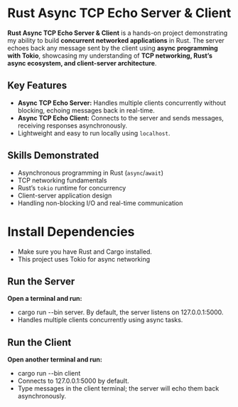 # Rust Async TCP Echo Server & Client

**Rust Async TCP Echo Server & Client** is a hands-on project demonstrating my ability to build **concurrent networked applications** in Rust. The server echoes back any message sent by the client using **async programming with Tokio**, showcasing my understanding of **TCP networking, Rust’s async ecosystem, and client-server architecture**.

## Key Features

- **Async TCP Echo Server:** Handles multiple clients concurrently without blocking, echoing messages back in real-time.
- **Async TCP Echo Client:** Connects to the server and sends messages, receiving responses asynchronously.
- Lightweight and easy to run locally using `localhost`.

## Skills Demonstrated

- Asynchronous programming in Rust (`async`/`await`)
- TCP networking fundamentals
- Rust’s `tokio` runtime for concurrency
- Client-server application design
- Handling non-blocking I/O and real-time communication

# Install Dependencies

- Make sure you have Rust and Cargo installed.
- This project uses Tokio for async networking

## Run the Server

**Open a terminal and run:**

- cargo run --bin server. By default, the server listens on 127.0.0.1:5000.
- Handles multiple clients concurrently using async tasks.

## Run the Client

**Open another terminal and run:**

- cargo run --bin client
- Connects to 127.0.0.1:5000 by default.
- Type messages in the client terminal; the server will echo them back asynchronously.
